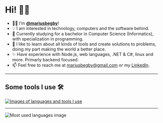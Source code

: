 # Hi! 👋🏻

- 🤙🏻 I’m **[@mariusbegby](https://github.com/mariusbegby)**!
- 💡 I am interested in technology, computers and the software behind.
- 🎒 Currently studying for a bachelor in Computer Science (Informatics), with specialization in programming.
- 🔧 I like to learn about all kinds of tools and create solutions to problems, doing my part making the world a better place.
- ✨ Have experience with Node.js, web languages, .NET & C#, linux and more. Primarly backend focused.
- 📫 Feel free to reach me at mariusbegby@gmail.com or my [LinkedIn](https://www.linkedin.com/in/mariusbegby).

---

## Some tools I use 🛠️

[![Images of languages and tools I use](https://skillicons.dev/icons?i=git,github,nodejs,nextjs,react,express,html,css,sass,js,ts,jest,prisma,vscode,visualstudio,vim,linux,bash,azure,dotnet,cs,mongodb,sqlite,docker,md)](https://skillicons.dev)

---

![Most used languages image](https://github-readme-stats.vercel.app/api/top-langs/?username=mariusbegby&layout=compact&theme=dark)
